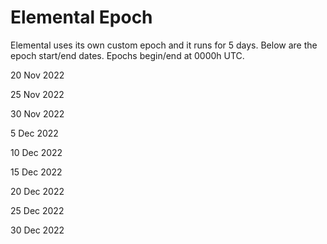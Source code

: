 # Elemental Epoch

Elemental uses its own custom epoch and it runs for 5 days. Below are the epoch start/end dates. Epochs begin/end at 0000h UTC.

20 Nov 2022

25 Nov 2022

30 Nov 2022

5 Dec 2022

10 Dec 2022

15 Dec 2022

20 Dec 2022

25 Dec 2022

30 Dec 2022
